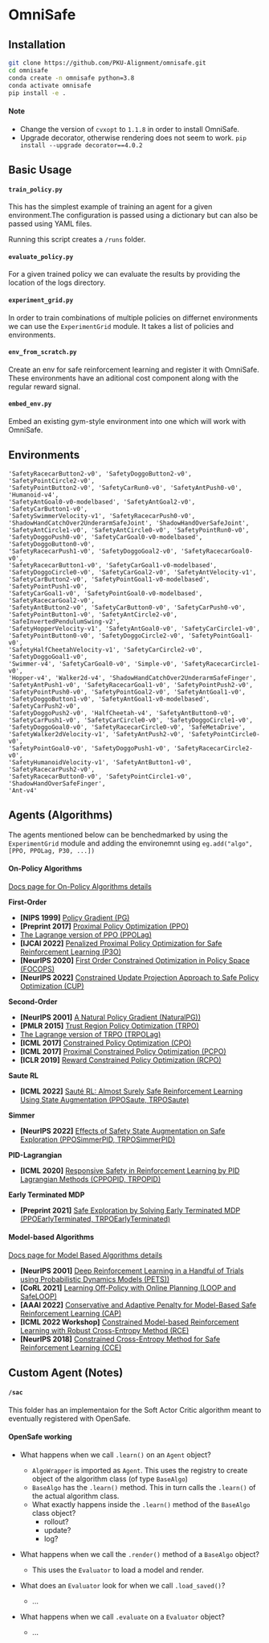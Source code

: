 # OmniSafe

## Installation

```bash
git clone https://github.com/PKU-Alignment/omnisafe.git
cd omnisafe
conda create -n omnisafe python=3.8
conda activate omnisafe
pip install -e .
```

#### Note

- Change the version of `cvxopt` to `1.1.8` in order to install OmniSafe.
- Upgrade decorator, otherwise rendering does not seem to work.
`pip install --upgrade decorator==4.0.2`

## Basic Usage

#### `train_policy.py`
This has the simplest example of training an agent for a given environment.The
configuration is passed using a dictionary but can also be passed using YAML
files.

Running this script creates a `/runs` folder. 

#### `evaluate_policy.py` 
For a given trained policy we can evaluate the results by providing the location
of the logs directory.

#### `experiment_grid.py`
In order to train combinations of multiple policies on differnet environments
we can use the `ExperimentGrid` module. It takes a list of policies and
environments.

#### `env_from_scratch.py`
Create an env for safe reinforcement learning and register it with OmniSafe.
These environments have an aditional cost component along with the regular
reward signal.

#### `embed_env.py`
Embed an existing gym-style environment into one which will work with OmniSafe.

## Environments
```
'SafetyRacecarButton2-v0', 'SafetyDoggoButton2-v0', 'SafetyPointCircle2-v0',
'SafetyPointButton2-v0', 'SafetyCarRun0-v0', 'SafetyAntPush0-v0', 'Humanoid-v4',
'SafetyAntGoal0-v0-modelbased', 'SafetyAntGoal2-v0', 'SafetyCarButton1-v0',
'SafetySwimmerVelocity-v1', 'SafetyRacecarPush0-v0',
'ShadowHandCatchOver2UnderarmSafeJoint', 'ShadowHandOverSafeJoint',
'SafetyAntCircle1-v0', 'SafetyAntCircle0-v0', 'SafetyPointRun0-v0',
'SafetyDoggoPush0-v0', 'SafetyCarGoal0-v0-modelbased', 'SafetyDoggoButton0-v0',
'SafetyRacecarPush1-v0', 'SafetyDoggoGoal2-v0', 'SafetyRacecarGoal0-v0',
'SafetyRacecarButton1-v0', 'SafetyCarGoal1-v0-modelbased',
'SafetyDoggoCircle0-v0', 'SafetyCarGoal2-v0', 'SafetyAntVelocity-v1',
'SafetyCarButton2-v0', 'SafetyPointGoal1-v0-modelbased', 'SafetyPointPush1-v0',
'SafetyCarGoal1-v0', 'SafetyPointGoal0-v0-modelbased', 'SafetyRacecarGoal2-v0',
'SafetyAntButton2-v0', 'SafetyCarButton0-v0', 'SafetyCarPush0-v0',
'SafetyPointButton1-v0', 'SafetyAntCircle2-v0', 'SafeInvertedPendulumSwing-v2',
'SafetyHopperVelocity-v1', 'SafetyAntGoal0-v0', 'SafetyCarCircle1-v0',
'SafetyPointButton0-v0', 'SafetyDoggoCircle2-v0', 'SafetyPointGoal1-v0',
'SafetyHalfCheetahVelocity-v1', 'SafetyCarCircle2-v0', 'SafetyDoggoGoal1-v0',
'Swimmer-v4', 'SafetyCarGoal0-v0', 'Simple-v0', 'SafetyRacecarCircle1-v0',
'Hopper-v4', 'Walker2d-v4', 'ShadowHandCatchOver2UnderarmSafeFinger',
'SafetyAntPush1-v0', 'SafetyRacecarGoal1-v0', 'SafetyPointPush2-v0',
'SafetyPointPush0-v0', 'SafetyPointGoal2-v0', 'SafetyAntGoal1-v0',
'SafetyDoggoButton1-v0', 'SafetyAntGoal1-v0-modelbased', 'SafetyCarPush2-v0',
'SafetyDoggoPush2-v0', 'HalfCheetah-v4', 'SafetyAntButton0-v0',
'SafetyCarPush1-v0', 'SafetyCarCircle0-v0', 'SafetyDoggoCircle1-v0',
'SafetyDoggoGoal0-v0', 'SafetyRacecarCircle0-v0', 'SafeMetaDrive',
'SafetyWalker2dVelocity-v1', 'SafetyAntPush2-v0', 'SafetyPointCircle0-v0',
'SafetyPointGoal0-v0', 'SafetyDoggoPush1-v0', 'SafetyRacecarCircle2-v0',
'SafetyHumanoidVelocity-v1', 'SafetyAntButton1-v0', 'SafetyRacecarPush2-v0',
'SafetyRacecarButton0-v0', 'SafetyPointCircle1-v0', 'ShadowHandOverSafeFinger',
'Ant-v4'
```

## Agents (Algorithms)

The agents mentioned below can be benchedmarked by using the `ExperimentGrid`
module and adding the environemnt using `eg.add("algo", [PPO, PPOLag, P30, ...])`

#### On-Policy Algorithms

[Docs page for On-Policy Algorithms details](https://www.omnisafe.ai/en/latest/benchmark/on-policy.html)

**First-Order**

- **[NIPS 1999]** [Policy Gradient (PG)](https://papers.nips.cc/paper/1999/file/464d828b85b0bed98e80ade0a5c43b0f-Paper.pdf)
- **[Preprint 2017]** [Proximal Policy Optimization (PPO)](https://arxiv.org/pdf/1707.06347.pdf)
- [The Lagrange version of PPO (PPOLag)](https://cdn.openai.com/safexp-short.pdf)
- **[IJCAI 2022]** [Penalized Proximal Policy Optimization for Safe Reinforcement Learning (P3O)]( https://arxiv.org/pdf/2205.11814.pdf)
- **[NeurIPS 2020]** [First Order Constrained Optimization in Policy Space (FOCOPS)](https://arxiv.org/abs/2002.06506)
- **[NeurIPS 2022]**  [Constrained Update Projection Approach to Safe Policy Optimization (CUP)](https://arxiv.org/abs/2209.07089)

**Second-Order**

- **[NeurIPS 2001]** [A Natural Policy Gradient (NaturalPG))](https://proceedings.neurips.cc/paper/2001/file/4b86abe48d358ecf194c56c69108433e-Paper.pdf)
- **[PMLR 2015]** [Trust Region Policy Optimization (TRPO)](https://arxiv.org/abs/1502.05477)
- [The Lagrange version of TRPO (TRPOLag)](https://cdn.openai.com/safexp-short.pdf)
- **[ICML 2017]** [Constrained Policy Optimization (CPO)](https://proceedings.mlr.press/v70/achiam17a)
- **[ICML 2017]** [Proximal Constrained Policy Optimization (PCPO)](https://proceedings.mlr.press/v70/achiam17a)
- **[ICLR 2019]** [Reward Constrained Policy Optimization (RCPO)](https://openreview.net/forum?id=SkfrvsA9FX)

**Saute RL**

- **[ICML 2022]** [Sauté RL: Almost Surely Safe Reinforcement Learning Using State Augmentation (PPOSaute, TRPOSaute)](https://arxiv.org/abs/2202.06558)

**Simmer**

- **[NeurIPS 2022]** [Effects of Safety State Augmentation on Safe Exploration (PPOSimmerPID, TRPOSimmerPID)](https://arxiv.org/abs/2206.02675)

**PID-Lagrangian**

- **[ICML 2020]** [Responsive Safety in Reinforcement Learning by PID Lagrangian Methods (CPPOPID, TRPOPID)](https://arxiv.org/abs/2007.03964)

**Early Terminated MDP**

- **[Preprint 2021]** [Safe Exploration by Solving Early Terminated MDP (PPOEarlyTerminated, TRPOEarlyTerminated)](https://arxiv.org/pdf/2107.04200.pdf)

#### Model-based Algorithms

[Docs page for Model Based Algorithms details](https://www.omnisafe.ai/en/latest/benchmark/modelbased.html)

- **[NeurIPS 2001]** [Deep Reinforcement Learning in a Handful of Trials using Probabilistic Dynamics Models (PETS))](https://arxiv.org/abs/1805.12114)
- **[CoRL 2021]** [Learning Off-Policy with Online Planning (LOOP and SafeLOOP)](https://arxiv.org/abs/2008.10066)
- **[AAAI 2022]** [Conservative and Adaptive Penalty for Model-Based Safe Reinforcement Learning (CAP)](https://arxiv.org/abs/2112.07701)
- **[ICML 2022 Workshop]** [Constrained Model-based Reinforcement Learning with Robust Cross-Entropy Method (RCE)](https://arxiv.org/abs/2010.07968)
- **[NeurIPS 2018]** [Constrained Cross-Entropy Method for Safe Reinforcement Learning (CCE)](https://proceedings.neurips.cc/paper/2018/hash/34ffeb359a192eb8174b6854643cc046-Abstract.html)

## Custom Agent (Notes)

#### `/sac`
This folder has an implementaion for the Soft Actor Critic algorithm meant to
eventually registered with OpenSafe.

#### OpenSafe working
- What happens when we call `.learn()` on an `Agent` object?
  - `AlgoWrapper` is imported as `Agent`. This uses the registry to create object of the algorithm class (of type `BaseAlgo`)
  - `BaseAlgo` has the `.learn()` method. This in turn calls the `.learn()` of the actual algorithm class.  
  - What exactly happens inside the `.learn()` method of the `BaseAlgo` class object?
    - rollout?
    - update?
    - log?

- What happens when we call the `.render()` method of a `BaseAlgo` object?
  - This uses the `Evaluator` to load a model and render.
  
- What does an `Evaluator` look for when we call `.load_saved()`?
  - ...

- What happens when we call `.evaluate` on a `Evaluator` object?
  - ...
